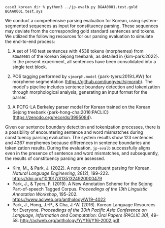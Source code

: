 ```
case3_korean_dir % python3 ../jp-evalb.py BGAA0001.test.gold BGAA0001.test.sys 
```


We conduct a comprehensive parsing evaluation for Korean, using system-segmented sequences as input for constituency parsing. These sequences may deviate from the corresponding gold standard sentences and tokens. We utilized the following resources for our parsing evaluation to simulate the end-to-end process:

1. A set of 148 test sentences with 4538 tokens (morphemes)  from `BGAA0001` of the Korean Sejong treebank, as detailed in {kim-park:2022}. In the present experiment, all sentences have been consolidated into a single text block. 

2. POS tagging performed by `sjmorph.model` {park-tyers:2019:LAW} for morpheme segmentation (https://github.com/jungyeul/sjmorph). The model's pipeline includes sentence boundary detection and tokenization through morphological analysis, generating an input format for the parser. 

3. A PCFG-LA Berkeley parser model for Korean trained on the Korean Sejong treebank {park-hong-cha:2016:PACLIC} (https://zenodo.org/records/3995084).

Given our sentence boundary detection and tokenization processes, there is a possibility of encountering sentence and word mismatches during constituency parsing evaluation. The system results show 123 sentences and 4367 morphemes because differences in sentence boundaries and tokenization results. During the evaluation, `jp-evalb` successfully aligns even in the presence of sentence and word mismatches, and subsequently, the results of constituency parsing are assessed. 



- Kim, M., & Park, J. (2022). A note on constituent parsing for Korean. *Natural Language Engineering*, 28(2), 199–222. https://doi.org/10.1017/S1351324920000479
- Park, J., & Tyers, F. (2019). A New Annotation Scheme for the Sejong Part-of-speech Tagged Corpus. *Proceedings of the 13th Linguistic Annotation Workshop*, 195–202. https://www.aclweb.org/anthology/W19-4022
- Park, J., Hong, J.-P., & Cha, J.-W. (2016). Korean Language Resources for Everyone. *Proceedings of the 30th Pacific Asia Conference on Language, Information and Computation: Oral Papers (PACLIC 30)*, 49–58. http://aclweb.org/anthology/Y/Y16/Y16-2002.pdf


